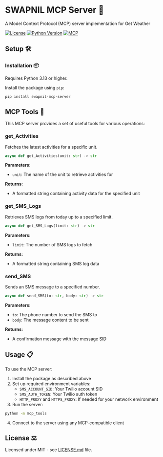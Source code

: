 # SWAPNIL MCP Server 🚀

A Model Context Protocol (MCP) server implementation for Get Weather

[![License](https://img.shields.io/github/license/erikhoward/azure-fhir-mcp-server)](https://opensource.org/licenses/MIT) [![Python Version](https://img.shields.io/badge/python-3.13%2B-blue.svg)](https://www.python.org/) [![MCP](https://img.shields.io/badge/MCP-compatible-green.svg)](https://github.com/modelcontextprotocol/spec)

## Setup 🛠️

### Installation 📦

Requires Python 3.13 or higher.

Install the package using `pip`:

```bash
pip install swapnil-mcp-server
```

## MCP Tools 🧰

This MCP server provides a set of useful tools for various operations:

### get_Activities

Fetches the latest activities for a specific unit.

```python
async def get_Activities(unit: str) -> str
```

**Parameters:**
- `unit`: The name of the unit to retrieve activities for

**Returns:**
- A formatted string containing activity data for the specified unit

### get_SMS_Logs

Retrieves SMS logs from today up to a specified limit.

```python
async def get_SMS_Logs(limit: str) -> str
```

**Parameters:**
- `limit`: The number of SMS logs to fetch

**Returns:**
- A formatted string containing SMS log data

### send_SMS

Sends an SMS message to a specified number.

```python
async def send_SMS(to: str, body: str) -> str
```

**Parameters:**
- `to`: The phone number to send the SMS to
- `body`: The message content to be sent

**Returns:**
- A confirmation message with the message SID

## Usage 📋

To use the MCP server:

1. Install the package as described above
2. Set up required environment variables:
   - `SMS_ACCOUNT_SID`: Your Twilio account SID
   - `SMS_AUTH_TOKEN`: Your Twilio auth token
   - `HTTP_PROXY` and `HTTPS_PROXY`: If needed for your network environment
3. Run the server:

```bash
python -m mcp_tools
```

4. Connect to the server using any MCP-compatible client

## License ⚖️

Licensed under MIT - see [LICENSE.md](LICENSE) file.
